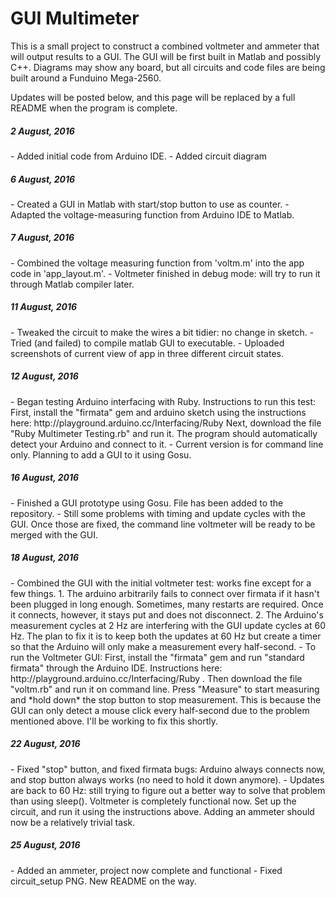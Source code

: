 # GUI Multimeter
This is a small project to construct a combined voltmeter and ammeter that will output results to a GUI. The GUI will be first built in Matlab and possibly C++. Diagrams may show any board, but all circuits and code files are being built around a Funduino Mega-2560.

Updates will be posted below, and this page will be replaced by a full README when the program is complete.

<h5> 2 August, 2016 </h5>
- Added initial code from Arduino IDE.
- Added circuit diagram

<h5> 6 August, 2016 </h5>
- Created a GUI in Matlab with start/stop button to use as counter.
- Adapted the voltage-measuring function from Arduino IDE to Matlab.

<h5> 7 August, 2016 </h5>
- Combined the voltage measuring function from 'voltm.m' into the app code in 'app_layout.m'.
- Voltmeter finished in debug mode: will try to run it through Matlab compiler later.

<h5> 11 August, 2016 </h5>
- Tweaked the circuit to make the wires a bit tidier: no change in sketch.
- Tried (and failed) to compile matlab GUI to executable.
- Uploaded screenshots of current view of app in three different circuit states.

<h5> 12 August, 2016 </h5>
- Began testing Arduino interfacing with Ruby. Instructions to run this test:
    First, install the "firmata" gem and arduino sketch using the instructions here: http://playground.arduino.cc/Interfacing/Ruby
    Next, download the file "Ruby Multimeter Testing.rb" and run it. The program should automatically detect your Arduino and connect to it.
- Current version is for command line only. Planning to add a GUI to it using Gosu.

<h5> 16 August, 2016 </h5>
- Finished a GUI prototype using Gosu. File has been added to the repository.
- Still some problems with timing and update cycles with the GUI. Once those are fixed, the command line voltmeter will be ready to be merged with the GUI.

<h5> 18 August, 2016 </h5>
- Combined the GUI with the initial voltmeter test: works fine except for a few things.
    1. The arduino arbitrarily fails to connect over firmata if it hasn't been plugged in long enough. Sometimes, many restarts are required. Once it connects, however, it stays put and does not disconnect.
    2. The Arduino's measurement cycles at 2 Hz are interfering with the GUI update cycles at 60 Hz. The plan to fix it is to keep both the updates at 60 Hz but create a timer so that the Arduino will only make a measurement every half-second.
- To run the Voltmeter GUI:
    First, install the "firmata" gem and run "standard firmata" through the Arduino IDE. Instructions here: http://playground.arduino.cc/Interfacing/Ruby . Then download the file "voltm.rb" and run it on command line. Press "Measure" to start measuring and *hold down* the stop button to stop measurement. This is because the GUI can only detect a mouse click every half-second due to the problem mentioned above. I'll be working to fix this shortly.

<h5> 22 August, 2016 </h5>
- Fixed "stop" button, and fixed firmata bugs: Arduino always connects now, and stop button always works (no need to hold it down anymore).
- Updates are back to 60 Hz: still trying to figure out a better way to solve that problem than using sleep(). Voltmeter is completely functional now. Set up the circuit, and run it using the instructions above. Adding an ammeter should now be a relatively trivial task.

<h5> 25 August, 2016 </h5>
- Added an ammeter, project now complete and functional
- Fixed circuit_setup PNG. New README on the way.

